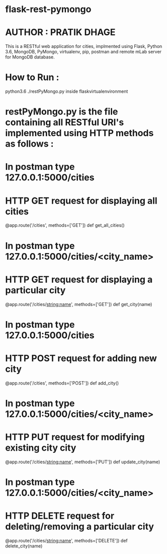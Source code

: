 # flask-rest-pymongo
# AUTHOR : PRATIK DHAGE

This is a RESTful web application for cities, implmented using
Flask, Python 3.6, MongoDB, PyMongo, virtualenv, pip, postman and remote mLab server for MongoDB database.

# How to Run :
python3.6 ./restPyMongo.py inside flaskvirtualenvironment


# restPyMongo.py is the file containing all RESTful URI's implemented using HTTP methods as follows :

# In postman type 127.0.0.1:5000/cities
# HTTP GET request for displaying all cities
@app.route('/cities', methods=['GET'])
def get_all_cities()

# In postman type 127.0.0.1:5000/cities/<city_name>
# HTTP GET request for displaying a particular city
@app.route('/cities/<string:name>', methods=['GET'])
def get_city(name)

# In postman type 127.0.0.1:5000/cities
# HTTP POST request for adding new city
@app.route('/cities', methods=['POST'])
def add_city()


# In postman type 127.0.0.1:5000/cities/<city_name>
# HTTP PUT request for modifying existing city city
@app.route('/cities/<string:name>', methods=['PUT'])
def update_city(name)


# In postman type 127.0.0.1:5000/cities/<city_name>
# HTTP DELETE request for deleting/removing a particular city
@app.route('/cities/<string:name>', methods=['DELETE'])
def delete_city(name)